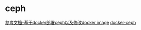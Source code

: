 # ceph

[参考文档-基于docker部署ceph以及修改docker image](http://www.tuicool.com/articles/ZR7Bre7)
[docker-ceph](https://github.com/ceph/ceph-docker)
